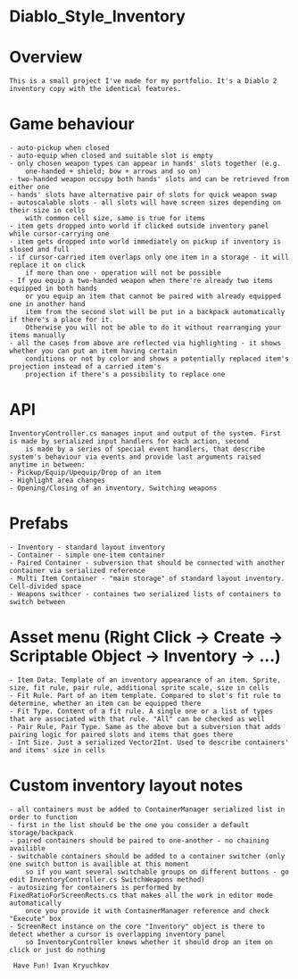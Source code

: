 # Diablo_Style_Inventory

#	Overview

	This is a small project I've made for my portfolio. It's a Diablo 2 inventory copy with the identical features.

#	Game behaviour

	- auto-pickup when closed 
	- auto-equip when closed and suitable slot is empty
	- only chosen weapon types can appear in hands' slots together (e.g. 
		one-handed + shield; bow + arrows and so on)
	- two-handed weapon occupy both hands' slots and can be retrieved from either one
	- hands' slots have alternative pair of slots for quick weapon swap
	- autoscalable slots - all slots will have screen sizes depending on their size in cells
		with common cell size, same is true for items
	- item gets dropped into world if clicked outside inventory panel while cursor-carrying one
	- item gets dropped into world immediately on pickup if inventory is slosed and full
	- if cursor-carried item overlaps only one item in a storage - it will replace it on click
		if more than one - operation will not be possible
	- If you equip a two-handed weapon when there're already two items equipped in both hands  
		or you equip an item that cannot be paired with already equipped one in another hand
		item from the second slot will be put in a backpack automatically if there's a place for it. 
		Otherwise you will not be able to do it without rearranging your items manually
	- all the cases from above are reflected via highlighting - it shows whether you can put an item having certain 
		conditions or not by color and shows a potentially replaced item's projection instead of a carried item's 
		projection if there's a possibility to replace one 

#	API

	InventoryController.cs manages input and output of the system. First is made by serialized input handlers for each action, second
		is made by a series of special event handlers, that describe system's behaviour via events and provide last arguments raised anytime in between:
	- Pickup/Equip/Upequip/Drop of an item
	- Highlight area changes
	- Opening/Closing of an inventory, Switching weapons
	
#	Prefabs

	- Inventory - standard layout inventory
	- Container - simple one-item container
	- Paired Container - subversion that should be connected with another container via serialized reference 
	- Multi Item Container - "main storage" of standard layout inventory. Cell-divided space
	- Weapons swithcer - containes two serialized lists of containers to switch between 

#	Asset menu (Right Click -> Create -> Scriptable Object -> Inventory -> ...)

	- Item Data. Template of an inventory appearance of an item. Sprite, size, fit rule, pair rule, additional sprite scale, size in cells
	- Fit Rule. Part of an item template. Compared to slot's fit rule to determine, whether an item can be equipped there
	- Fit Type. Content of a fit rule. A single one or a list of types that are associated with that rule. "All" can be checked as well
	- Pair Rule, Pair Type. Same as the above but a subversion that adds pairing logic for paired slots and items that goes there
	- Int Size. Just a serialized Vector2Int. Used to describe containers' and items' size in cells 

#	Custom inventory layout notes
	
	- all containers must be added to ContainerManager serialized list in order to function
	- first in the list should be the one you consider a default storage/backpack
	- paired containers should be paired to one-another - no chaining availible
	- switchable containers should be added to a container switcher (only one switch button is availible at this moment
		so if you want several switchable groups on different buttons - go edit InventoryController.cs SwitchWeapons method)
	- autosizing for containers is performed by FixedRatioForScreenRects.cs that makes all the work in editor mode automatically
		once you provide it with ContainerManager reference and check "Execute" box
	- ScreenRect instance on the core "Inventory" object is there to detect whether a cursor is overlapping inventory panel
		so InventoryController knows whether it should drop an item on click or just do nothing
	
     Have Fun! Ivan Kryuchkov
